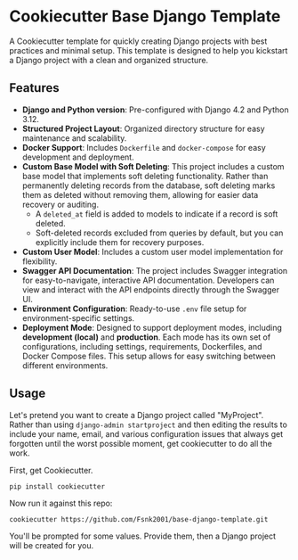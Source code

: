# Cookiecutter Base Django Template

A Cookiecutter template for quickly creating Django projects with best practices and
minimal setup. This template is designed to help you kickstart a Django project with
a clean and organized structure.

## Features

- **Django and Python version**: Pre-configured with Django 4.2 and Python 3.12.
- **Structured Project Layout**: Organized directory structure for easy maintenance and scalability.
- **Docker Support**: Includes `Dockerfile` and `docker-compose` for easy development and deployment.
- **Custom Base Model with Soft Deleting**: This project includes a custom base model that implements soft deleting functionality. Rather than permanently deleting records from the database, soft deleting marks them as deleted without removing them, allowing for easier data recovery or auditing.
  - A `deleted_at` field is added to models to indicate if a record is soft deleted.
  - Soft-deleted records excluded from queries by default, but you can explicitly include them for recovery purposes.
- **Custom User Model**: Includes a custom user model implementation for flexibility.
- **Swagger API Documentation**: The project includes Swagger integration for easy-to-navigate, interactive API documentation. Developers can view and interact with the API endpoints directly through the Swagger UI.
- **Environment Configuration**: Ready-to-use `.env` file setup for environment-specific settings.
- **Deployment Mode**: Designed to support deployment modes, including **development (local)** and **production**. Each mode has its own set of configurations, including settings, requirements, Dockerfiles, and Docker Compose files. This setup allows for easy switching between different environments.


## Usage

Let's pretend you want to create a Django project called "MyProject". Rather than using `django-admin startproject`
and then editing the results to include your name, email, and various configuration issues that always get forgotten
until the worst possible moment, get cookiecutter to do all the work.

First, get Cookiecutter.

```
pip install cookiecutter
```

Now run it against this repo:

```
cookiecutter https://github.com/Fsnk2001/base-django-template.git
```

You'll be prompted for some values. Provide them, then a Django project will be created for you.
